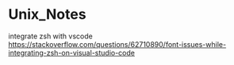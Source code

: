 # Unix_Notes
integrate zsh with vscode  
https://stackoverflow.com/questions/62710890/font-issues-while-integrating-zsh-on-visual-studio-code
